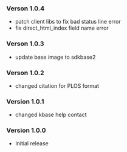 ### Verson 1.0.4
- patch client libs to fix bad status line error
- fix direct_html_index field name error

### Verson 1.0.3
- update base image to sdkbase2

### Verson 1.0.2
- changed citation for PLOS format

### Version 1.0.1
- changed kbase help contact

### Version 1.0.0
- Initial release
